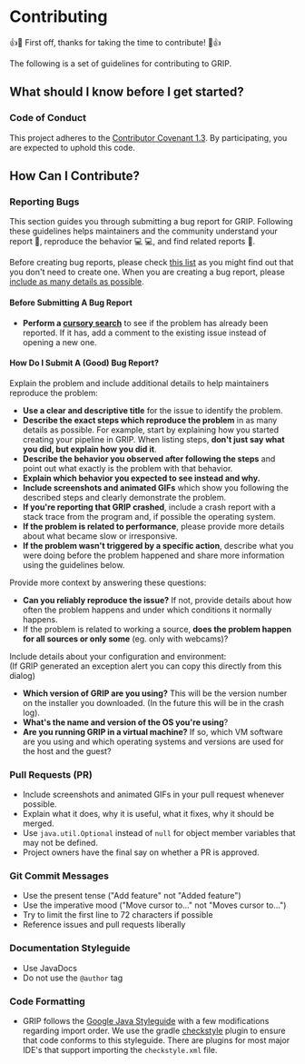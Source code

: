 [//]: # (Many of these have been directly quoted from the atom contributing guide https://github.com/atom/atom/blob/master/CONTRIBUTING.md)
# Contributing

:+1::tada: First off, thanks for taking the time to contribute! :tada::+1:

The following is a set of guidelines for contributing to GRIP.

## What should I know before I get started?

### Code of Conduct

This project adheres to the [Contributor Covenant 1.3](http://contributor-covenant.org/version/1/3/0/).
By participating, you are expected to uphold this code.

## How Can I Contribute?

### Reporting Bugs

This section guides you through submitting a bug report for GRIP. Following these guidelines helps maintainers and the community understand your report :pencil:, reproduce the behavior :computer: :computer:, and find related reports :mag_right:.

Before creating bug reports, please check [this list](#before-submitting-a-bug-report) as you might find out that you don't need to create one. When you are creating a bug report, please [include as many details as possible](#how-do-i-submit-a-good-bug-report).

#### Before Submitting A Bug Report

* **Perform a [cursory search](https://github.com/WPIRoboticsProjects/GRIP/issues?utf8=%E2%9C%93&q=)** to see if the problem has already been reported. If it has, add a comment to the existing issue instead of opening a new one.

#### How Do I Submit A (Good) Bug Report?

Explain the problem and include additional details to help maintainers reproduce the problem:

* **Use a clear and descriptive title** for the issue to identify the problem.
* **Describe the exact steps which reproduce the problem** in as many details as possible. For example, start by explaining how you started creating your pipeline in GRIP. When listing steps, **don't just say what you did, but explain how you did it**.
* **Describe the behavior you observed after following the steps** and point out what exactly is the problem with that behavior.
* **Explain which behavior you expected to see instead and why.**
* **Include screenshots and animated GIFs** which show you following the described steps and clearly demonstrate the problem.
* **If you're reporting that GRIP crashed**, include a crash report with a stack trace from the program and, if possible the operating system.
* **If the problem is related to performance**, please provide more details about what became slow or irresponsive.
* **If the problem wasn't triggered by a specific action**, describe what you were doing before the problem happened and share more information using the guidelines below.

Provide more context by answering these questions:

* **Can you reliably reproduce the issue?** If not, provide details about how often the problem happens and under which conditions it normally happens.
* If the problem is related to working a source, **does the problem happen for all sources or only some** (eg. only with webcams)?

Include details about your configuration and environment:</br>
(If GRIP generated an exception alert you can copy this directly from this dialog)

* **Which version of GRIP are you using?** This will be the version number on the installer you downloaded. (In the future this will be in the crash log).
* **What's the name and version of the OS you're using**?
* **Are you running GRIP in a virtual machine?** If so, which VM software are you using and which operating systems and versions are used for the host and the guest?

### Pull Requests (PR)

* Include screenshots and animated GIFs in your pull request whenever possible.
* Explain what it does, why it is useful, what it fixes, why it should be merged.
* Use `java.util.Optional` instead of `null` for object member variables that may not be defined.
* Project owners have the final say on whether a PR is approved.

### Git Commit Messages

* Use the present tense ("Add feature" not "Added feature")
* Use the imperative mood ("Move cursor to..." not "Moves cursor to...")
* Try to limit the first line to 72 characters if possible
* Reference issues and pull requests liberally

### Documentation Styleguide

* Use JavaDocs
* Do not use the `@author` tag

### Code Formatting

* GRIP follows the [Google Java Styleguide](https://google.github.io/styleguide/javaguide.html) with a few modifications regarding import order. We use the gradle [checkstyle](http://checkstyle.sourceforge.net/) plugin to ensure that code conforms to this styleguide. There are plugins for most major IDE's that support importing the `checkstyle.xml` file.
